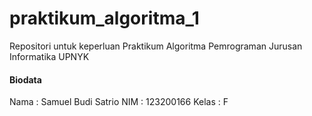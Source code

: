 # praktikum_algoritma_1
Repositori untuk keperluan Praktikum Algoritma Pemrograman Jurusan Informatika UPNYK

#### Biodata
 Nama	: Samuel Budi Satrio
 NIM	: 123200166
 Kelas	: F
